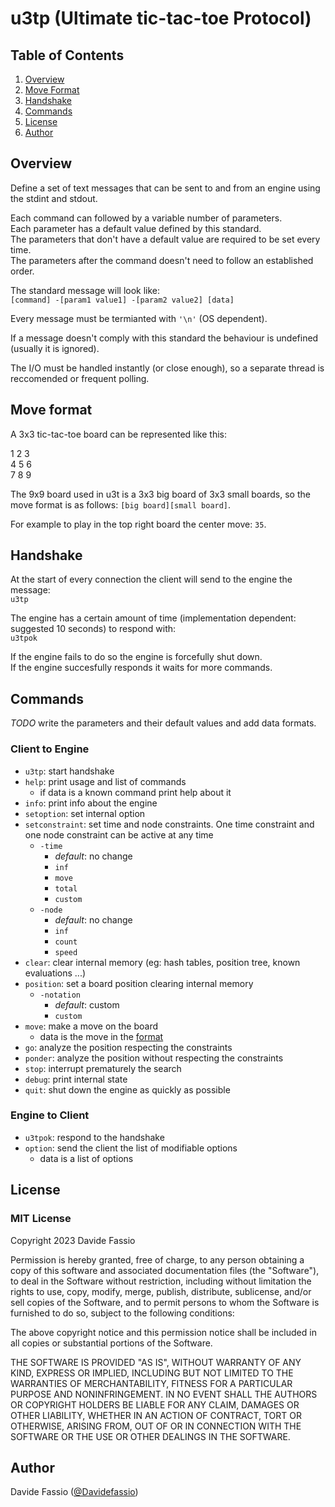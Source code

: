 # u3tp (Ultimate tic-tac-toe Protocol)

## Table of Contents

1. [Overview](#overview)
2. [Move Format](#move-format)
3. [Handshake](#handshake)
4. [Commands](#commands)
5. [License](#license)
6. [Author](#author)

## Overview

Define a set of text messages that can be sent to and from an engine using the stdint and stdout.

Each command can followed by a variable number of parameters. \
Each parameter has a default value defined by this standard. \
The parameters that don't have a default value are required to be set every time. \
The parameters after the command doesn't need to follow an established order.

The standard message will look like: \
`[command] -[param1 value1] -[param2 value2] [data]`

Every message must be termianted with `'\n'` (OS dependent).

If a message doesn't comply with this standard the behaviour is undefined (usually it is ignored).

The I/O must be handled instantly (or close enough), so a separate thread is reccomended or frequent polling.

## Move format

A 3x3 tic-tac-toe board can be represented like this:

1 2 3\
4 5 6\
7 8 9

The 9x9 board used in u3t is a 3x3 big board of 3x3 small boards, so the move format is as follows: `[big board][small board]`.

For example to play in the top right board the center move: `35`.


## Handshake

At the start of every connection the client will send to the engine the message: \
`u3tp`

The engine has a certain amount of time (implementation dependent: suggested 10 seconds) to respond with: \
`u3tpok`

If the engine fails to do so the engine is forcefully shut down. \
If the engine succesfully responds it waits for more commands.

## Commands

*TODO* write the parameters and their default values and add data formats.

### Client to Engine

* `u3tp`: start handshake
* `help`: print usage and list of commands
    * if data is a known command print help about it
* `info`: print info about the engine
* `setoption`: set internal option
* `setconstraint`: set time and node constraints. One time constraint and one node constraint can be active at any time
    * `-time`
        * *default*: no change
        * `inf`
        * `move`
        * `total`
        * `custom`
    * `-node`
        * *default*: no change
        * `inf`
        * `count`
        * `speed`
* `clear`: clear internal memory (eg: hash tables, position tree, known evaluations ...)
* `position`: set a board position clearing internal memory
    * `-notation`
        * *default*: custom
        * `custom`
* `move`: make a move on the board
    * data is the move in the [format](#move-format)
* `go`: analyze the position respecting the constraints
* `ponder`: analyze the position without respecting the constraints
* `stop`: interrupt prematurely the search
* `debug`: print internal state
* `quit`: shut down the engine as quickly as possible

### Engine to Client

* `u3tpok`: respond to the handshake
* `option`: send the client the list of modifiable options
    * data is a list of options

## License

### MIT License

Copyright 2023 Davide Fassio

Permission is hereby granted, free of charge, to any person obtaining a copy of this software and associated documentation files (the "Software"), to deal in the Software without restriction, including without limitation the rights to use, copy, modify, merge, publish, distribute, sublicense, and/or sell copies of the Software, and to permit persons to whom the Software is furnished to do so, subject to the following conditions:

The above copyright notice and this permission notice shall be included in all copies or substantial portions of the Software.

THE SOFTWARE IS PROVIDED "AS IS", WITHOUT WARRANTY OF ANY KIND, EXPRESS OR IMPLIED, INCLUDING BUT NOT LIMITED TO THE WARRANTIES OF MERCHANTABILITY, FITNESS FOR A PARTICULAR PURPOSE AND NONINFRINGEMENT. IN NO EVENT SHALL THE AUTHORS OR COPYRIGHT HOLDERS BE LIABLE FOR ANY CLAIM, DAMAGES OR OTHER LIABILITY, WHETHER IN AN ACTION OF CONTRACT, TORT OR OTHERWISE, ARISING FROM, OUT OF OR IN CONNECTION WITH THE SOFTWARE OR THE USE OR OTHER DEALINGS IN THE SOFTWARE.

## Author

Davide Fassio ([@Davidefassio](https://github.com/Davidefassio))
